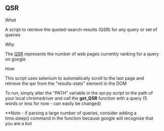 ## QSR 

*What*

A script to retrieve the quoted-search-results (QSR) for any query or set of queries

*Why* 

The [QSR](https://www.noviceaffiliate.com/seo-tip-1-finding-the-real-qsr-quoted-search-results-in-google-search/) represents the number of web pages currently ranking for a query on google 

*How* 

This script uses selenium to automatically scroll to the last page and retrieve the qsr from the "results-stats" element in the DOM 

To run, simply alter the "PATH" variable in the qsr.py script to the path of your local chromedriver and call the 
**get_QSR** function with a query (5 words or less for now - can easily be changed) 



**Note - if parsing a large number of queries, consider adding a time.sleep() command in the function because google will recognize that you are a bot 